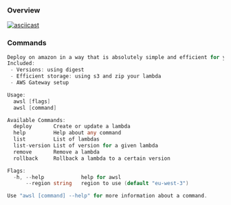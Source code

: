 ### Overview 

[![asciicast](https://asciinema.org/a/u2FoWPKvOOJzuaYuJqUx6TIlM.png)](https://asciinema.org/a/u2FoWPKvOOJzuaYuJqUx6TIlM)

### Commands

```go
Deploy on amazon in a way that is absolutely simple and efficient for you.
Included: 
 - Versions: using digest
 - Efficient storage: using s3 and zip your lambda
 - AWS Gateway setup

Usage:
  awsl [flags]
  awsl [command]

Available Commands:
  deploy       Create or update a lambda
  help         Help about any command
  list         List of lambdas
  list-version List of version for a given lambda
  remove       Remove a lambda
  rollback     Rollback a lambda to a certain version

Flags:
  -h, --help            help for awsl
      --region string   region to use (default "eu-west-3")

Use "awsl [command] --help" for more information about a command.
```